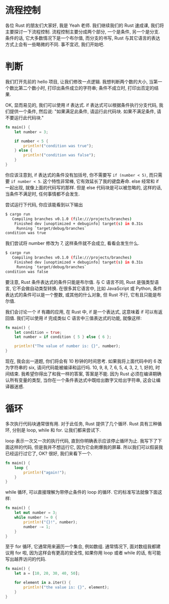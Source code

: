 # 流程控制

各位 Rust 的朋友们大家好, 我是 Yeah 老师. 我们继续我们的 Rust 速成课, 我们将主要探讨一下流程控制. 流程控制主要分成两个部分, 一个是条件, 另一个是分支. 条件的话, 它大多数情况下是一个布尔值, 而分支的书写, Rust 与其它语言的表达方式上会有一些略微的不同. 事不宜迟, 我们开始吧.

# 判断

我们打开先前的 hello 项目, 让我们修改一点逻辑. 我想判断两个数的大小, 当第一个数比第二个数小时, 打印出条件成立的字符串; 条件不成立时, 打印出否定的结果.

OK, 显而易见的, 我们可以使用 if 表达式. if 表达式可以根据条件执行分支代码, 我们提供一个条件, 然后说: "如果满足此条件, 请运行此代码块. 如果不满足条件, 请不要运行此代码块."

```rs
fn main() {
    let number = 3;

    if number < 5 {
        println!("condition was true");
    } else {
        println!("condition was false");
    }
}
```

你应该注意到, if 表达式的条件没有加括号, 你不需要写 `if (number < 5)`, 而只需要 `if number < 5`. 这个特性非常棒, 它有效延长了我的键盘寿命. else 经常和 if 一起出现, 就像上面的代码写的那样. 但是 else 代码块是可以被忽略的, 这样的话, 当条件不满足时, 任何事情都不会发生.

尝试运行下代码, 你应该能看到以下输出

```sh
$ cargo run
   Compiling branches v0.1.0 (file:///projects/branches)
    Finished dev [unoptimized + debuginfo] target(s) in 0.31s
     Running `target/debug/branches`
condition was true
```

我们尝试将 number 修改为 7, 这样条件就不会成立, 看看会发生什么.

```sh
$ cargo run
   Compiling branches v0.1.0 (file:///projects/branches)
    Finished dev [unoptimized + debuginfo] target(s) in 0.31s
     Running `target/debug/branches`
condition was false
```

要注意, Rust 条件表达式的条件只能是布尔值. 与 C 语言不同, Rust 是强类型语言, 它不会做自动类型转换. 在很多其它语言中, 比如 JavaScript 或 Python, 条件表达式的条件可以是一个整数, 或其他的什么对象, 但 Rust 不行, 它有且只能是布尔值.

我们会讨论一个 if 有趣的应用, 在 Rust 中, if 是一个表达式, 这意味着 if 可以有返回值. 我们可以使用 if 完成类似 C 语言中三值表达式的功能, 就像这样:

```rs
fn main() {
    let condition = true;
    let number = if condition { 5 } else { 6 };

    println!("The value of number is: {}", number);
}
```

现在, 我会出一道题, 你们将会有 10 秒钟的时间思考. 如果我将上面代码中的 6 改为字符串的 six, 请问代码能被编译和运行吗. 10, 9, 8, 7, 6, 5, 4, 3, 2, 1, 好的, 时间结束. 我希望你得出了和我一样的答案, 答案是不能. 因为 Rust 必须在编译期确认所有变量的类型, 当你在一个条件表达式中既给出数字又给出字符串, 这会让编译器迷惑.

# 循环

多次执行代码块通常很有用. 对于此任务, Rust 提供了几个循环. Rust 具有三种循环, 分别是 loop, while 和 for. 让我们都来尝试下.

loop 表示一次又一次的执行代码, 直到你明确表示应该停止循环为止. 我写下了下面这样的代码, 但是我并不想运行它, 因为它会刷爆我的屏幕. 所以我们可以假装我已经运行过它了, OK? 很好, 我们来看下一个.

```rs
fn main() {
    loop {
        println!("again!");
    }
}
```

while 循环, 可以直接理解为带停止条件的 loop 的循环. 它的标准写法就像下面这样:

```rs
fn main() {
    let mut number = 3;
    while number != 0 {
        println!("{}!", number);
        number -= 1;
    }
}
```

至于 for 循环, 它通常用来遍历一个集合, 例如数组. 通常情况下, 面对数组我都建议用 for 啦, 因为这样会有更高的安全性, 如果你用 loop 或者 while 的话, 有可能写出越界访问的代码.

```rs
fn main() {
    let a = [10, 20, 30, 40, 50];

    for element in a.iter() {
        println!("the value is: {}", element);
    }
}
```
